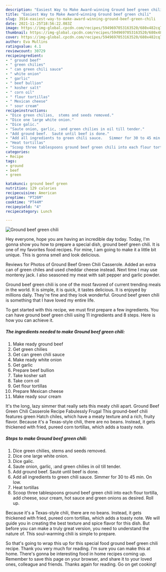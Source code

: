 ```yaml
---
description: "Easiest Way to Make Award-winning Ground beef green chili"
title: "Easiest Way to Make Award-winning Ground beef green chili"
slug: 3914-easiest-way-to-make-award-winning-ground-beef-green-chili
date: 2021-11-25T18:56:22.083Z
image: https://img-global.cpcdn.com/recipes/5949697053163520/680x482cq70/ground-beef-green-chili-recipe-main-photo.jpg
thumbnail: https://img-global.cpcdn.com/recipes/5949697053163520/680x482cq70/ground-beef-green-chili-recipe-main-photo.jpg
cover: https://img-global.cpcdn.com/recipes/5949697053163520/680x482cq70/ground-beef-green-chili-recipe-main-photo.jpg
author: Eva Mullins
ratingvalue: 4.1
reviewcount: 30729
recipeingredient:
- " ground beef"
- " green chilies"
- " can green chili sauce"
- " white onion"
- " garlic"
- " beef bullion"
- " kosher salt"
- " corn oil"
- " flour tortillas"
- " Mexican cheese"
- " sour cream"
recipeinstructions:
- "Dice green chilies,  stems and seeds removed."
- "Dice one large white onion."
- "Dice galic."
- "Saute onion, garlic, :and green chilies in oil till tender."
- "Add ground beef.  Sauté until beef is done."
- "Add all ingredients to green chili sauce.   Simmer for 30 to 45 min. On low."
- "Heat tortillas"
- "Scoop three tablespoons ground beef green chili into each flour tortilla,  add cheese, sour cream, hot sauce and green onions as desired.   Roll up."
categories:
- Recipe
tags:
- ground
- beef
- green

katakunci: ground beef green 
nutrition: 129 calories
recipecuisine: American
preptime: "PT26M"
cooktime: "PT44M"
recipeyield: "4"
recipecategory: Lunch

---
```



![Ground beef green chili](https://img-global.cpcdn.com/recipes/5949697053163520/680x482cq70/ground-beef-green-chili-recipe-main-photo.jpg)

Hey everyone, hope you are having an incredible day today. Today, I'm gonna show you how to prepare a special dish, ground beef green chili. It is one of my favorites food recipes. For mine, I am going to make it a little bit unique. This is gonna smell and look delicious.

Reviews for Photos of Ground Beef Green Chili Casserole. Added an extra can of green chiles and used cheddar cheese instead. Next time I may use monterey jack. I also seasoned my meat with salt pepper and garlic powder.

Ground beef green chili is one of the most favored of current trending meals in the world. It is simple, it is quick, it tastes delicious. It is enjoyed by millions daily. They're fine and they look wonderful. Ground beef green chili is something that I have loved my entire life.


To get started with this recipe, we must first prepare a few ingredients. You can have ground beef green chili using 11 ingredients and 8 steps. Here is how you can achieve it.

<!--inarticleads1-->

##### The ingredients needed to make Ground beef green chili:

1. Make ready  ground beef
1. Get  green chilies
1. Get  can green chili sauce
1. Make ready  white onion
1. Get  garlic
1. Prepare  beef bullion
1. Take  kosher salt
1. Take  corn oil
1. Get  flour tortillas
1. Prepare  Mexican cheese
1. Make ready  sour cream


It&#39;s the long, lazy simmer that really sets this meaty chili apart. Ground Beef Green Chili Casserole Recipe Fabulessly Frugal This ground-beef chili features green Hatch chiles, which have a meaty texture and a rich, fruity flavor. Because it&#39;s a Texas-style chili, there are no beans. Instead, it gets thickened with fried, pureed corn tortillas, which adds a toasty note. 

<!--inarticleads2-->

##### Steps to make Ground beef green chili:

1. Dice green chilies,  stems and seeds removed.
1. Dice one large white onion.
1. Dice galic.
1. Saute onion, garlic, :and green chilies in oil till tender.
1. Add ground beef.  Sauté until beef is done.
1. Add all ingredients to green chili sauce.   Simmer for 30 to 45 min. On low.
1. Heat tortillas
1. Scoop three tablespoons ground beef green chili into each flour tortilla,  add cheese, sour cream, hot sauce and green onions as desired.   Roll up.


Because it&#39;s a Texas-style chili, there are no beans. Instead, it gets thickened with fried, pureed corn tortillas, which adds a toasty note. We will guide you in creating the best texture and spice flavor for this dish. But before you can make a truly great version, you need to understand the nature of. This soul-warming chili is simple to prepare. 

So that's going to wrap this up for this special food ground beef green chili recipe. Thank you very much for reading. I'm sure you can make this at home. There's gonna be interesting food in home recipes coming up. Remember to save this page on your browser, and share it to your loved ones, colleague and friends. Thanks again for reading. Go on get cooking!
